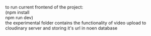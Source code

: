 to run current frontend of the project:<br/>
(npm install<br/>
npm run dev)<br/>
the experimental folder contains the functionality of video upload to cloudinary server and storing it's url in noen database
